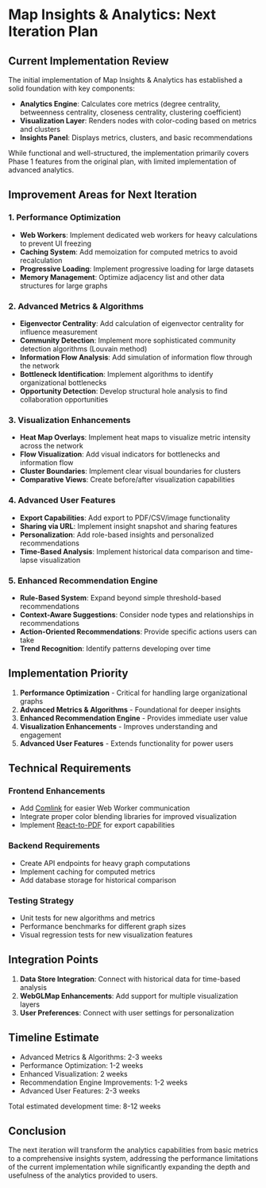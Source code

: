 # Map Insights & Analytics: Next Iteration Plan

## Current Implementation Review

The initial implementation of Map Insights & Analytics has established a solid foundation with key components:

- **Analytics Engine**: Calculates core metrics (degree centrality, betweenness centrality, closeness centrality, clustering coefficient)
- **Visualization Layer**: Renders nodes with color-coding based on metrics and clusters
- **Insights Panel**: Displays metrics, clusters, and basic recommendations

While functional and well-structured, the implementation primarily covers Phase 1 features from the original plan, with limited implementation of advanced analytics.

## Improvement Areas for Next Iteration

### 1. Performance Optimization

- **Web Workers**: Implement dedicated web workers for heavy calculations to prevent UI freezing
- **Caching System**: Add memoization for computed metrics to avoid recalculation
- **Progressive Loading**: Implement progressive loading for large datasets
- **Memory Management**: Optimize adjacency list and other data structures for large graphs

### 2. Advanced Metrics & Algorithms

- **Eigenvector Centrality**: Add calculation of eigenvector centrality for influence measurement
- **Community Detection**: Implement more sophisticated community detection algorithms (Louvain method)
- **Information Flow Analysis**: Add simulation of information flow through the network
- **Bottleneck Identification**: Implement algorithms to identify organizational bottlenecks
- **Opportunity Detection**: Develop structural hole analysis to find collaboration opportunities

### 3. Visualization Enhancements

- **Heat Map Overlays**: Implement heat maps to visualize metric intensity across the network
- **Flow Visualization**: Add visual indicators for bottlenecks and information flow
- **Cluster Boundaries**: Implement clear visual boundaries for clusters
- **Comparative Views**: Create before/after visualization capabilities

### 4. Advanced User Features

- **Export Capabilities**: Add export to PDF/CSV/image functionality
- **Sharing via URL**: Implement insight snapshot and sharing features
- **Personalization**: Add role-based insights and personalized recommendations
- **Time-Based Analysis**: Implement historical data comparison and time-lapse visualization

### 5. Enhanced Recommendation Engine

- **Rule-Based System**: Expand beyond simple threshold-based recommendations
- **Context-Aware Suggestions**: Consider node types and relationships in recommendations
- **Action-Oriented Recommendations**: Provide specific actions users can take
- **Trend Recognition**: Identify patterns developing over time

## Implementation Priority

1. **Performance Optimization** - Critical for handling large organizational graphs
2. **Advanced Metrics & Algorithms** - Foundational for deeper insights
3. **Enhanced Recommendation Engine** - Provides immediate user value
4. **Visualization Enhancements** - Improves understanding and engagement
5. **Advanced User Features** - Extends functionality for power users

## Technical Requirements

### Frontend Enhancements

- Add [Comlink](https://github.com/GoogleChromeLabs/comlink) for easier Web Worker communication
- Integrate proper color blending libraries for improved visualization
- Implement [React-to-PDF](https://www.npmjs.com/package/react-to-pdf) for export capabilities

### Backend Requirements

- Create API endpoints for heavy graph computations
- Implement caching for computed metrics
- Add database storage for historical comparison

### Testing Strategy

- Unit tests for new algorithms and metrics
- Performance benchmarks for different graph sizes
- Visual regression tests for new visualization features

## Integration Points

1. **Data Store Integration**: Connect with historical data for time-based analysis
2. **WebGLMap Enhancements**: Add support for multiple visualization layers
3. **User Preferences**: Connect with user settings for personalization

## Timeline Estimate

- Advanced Metrics & Algorithms: 2-3 weeks
- Performance Optimization: 1-2 weeks
- Enhanced Visualization: 2 weeks
- Recommendation Engine Improvements: 1-2 weeks
- Advanced User Features: 2-3 weeks

Total estimated development time: 8-12 weeks

## Conclusion

The next iteration will transform the analytics capabilities from basic metrics to a comprehensive insights system, addressing the performance limitations of the current implementation while significantly expanding the depth and usefulness of the analytics provided to users.